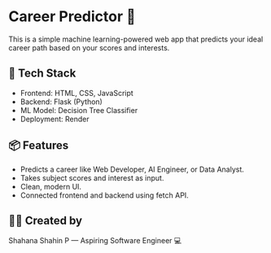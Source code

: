 # Career Predictor 🎯

This is a simple machine learning-powered web app that predicts your ideal career path based on your scores and interests.

## 🔧 Tech Stack
- Frontend: HTML, CSS, JavaScript
- Backend: Flask (Python)
- ML Model: Decision Tree Classifier
- Deployment: Render

## 📦 Features
- Predicts a career like Web Developer, AI Engineer, or Data Analyst.
- Takes subject scores and interest as input.
- Clean, modern UI.
- Connected frontend and backend using fetch API.

## 👩‍💻 Created by
Shahana Shahin P — Aspiring Software Engineer 💻
